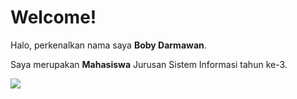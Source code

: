 # Welcome!

Halo, perkenalkan nama saya **Boby Darmawan**.

Saya merupakan **Mahasiswa** Jurusan Sistem Informasi tahun ke-3.

![](https://komarev.com/ghpvc/?username=bobydarmawan295)

